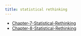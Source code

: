 ```yaml
---
title: statistical rethinking
---
```


- [Chapter-7-Statistical-Rethinking](notes/statistics/Chapter-7-Statistical-Rethinking.md)
- [Chapter-8-Statistical-Rethinking](notes/statistics/Chapter-8-Statistical-Rethinking.md)